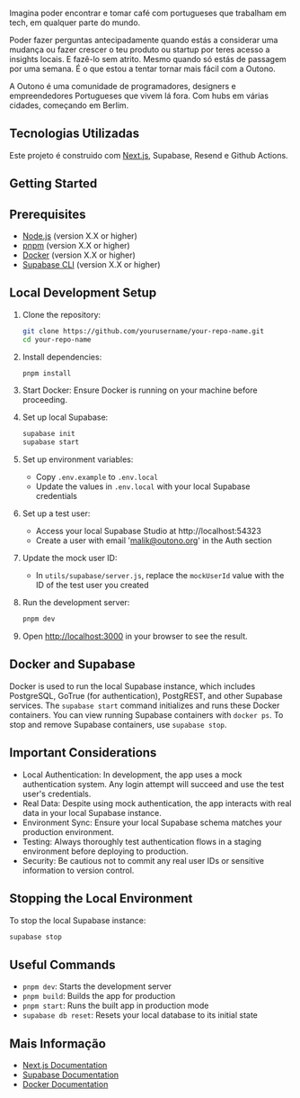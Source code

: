 Imagina poder encontrar e tomar café com portugueses que trabalham em tech, em qualquer parte do mundo.

Poder fazer perguntas antecipadamente quando estás a considerar uma mudança ou fazer crescer o teu produto ou startup por teres acesso a insights locais. E fazê-lo sem atrito. Mesmo quando só estás de passagem por uma semana. É o que estou a tentar tornar mais fácil com a Outono.

A Outono é uma comunidade de programadores, designers e empreendedores Portugueses que vivem lá fora. Com hubs em várias cidades, começando em Berlim.

## Tecnologias Utilizadas

Este projeto é construido com [Next.js](https://nextjs.org/), Supabase, Resend e Github Actions.

## Getting Started

## Prerequisites

- [Node.js](https://nodejs.org/) (version X.X or higher)
- [pnpm](https://pnpm.io/) (version X.X or higher)
- [Docker](https://www.docker.com/) (version X.X or higher)
- [Supabase CLI](https://supabase.com/docs/guides/cli) (version X.X or higher)

## Local Development Setup

1. Clone the repository:

   ```bash
   git clone https://github.com/yourusername/your-repo-name.git
   cd your-repo-name
   ```

2. Install dependencies:

   ```bash
   pnpm install
   ```

3. Start Docker:
   Ensure Docker is running on your machine before proceeding.

4. Set up local Supabase:

   ```bash
   supabase init
   supabase start
   ```

5. Set up environment variables:

   - Copy `.env.example` to `.env.local`
   - Update the values in `.env.local` with your local Supabase credentials

6. Set up a test user:

   - Access your local Supabase Studio at http://localhost:54323
   - Create a user with email 'malik@outono.org' in the Auth section

7. Update the mock user ID:

   - In `utils/supabase/server.js`, replace the `mockUserId` value with the ID of the test user you created

8. Run the development server:

   ```bash
   pnpm dev
   ```

9. Open [http://localhost:3000](http://localhost:3000) in your browser to see the result.

## Docker and Supabase

Docker is used to run the local Supabase instance, which includes PostgreSQL, GoTrue (for authentication), PostgREST, and other Supabase services.
The `supabase start` command initializes and runs these Docker containers.
You can view running Supabase containers with `docker ps`.
To stop and remove Supabase containers, use `supabase stop`.

## Important Considerations

- Local Authentication: In development, the app uses a mock authentication system. Any login attempt will succeed and use the test user's credentials.
- Real Data: Despite using mock authentication, the app interacts with real data in your local Supabase instance.
- Environment Sync: Ensure your local Supabase schema matches your production environment.
- Testing: Always thoroughly test authentication flows in a staging environment before deploying to production.
- Security: Be cautious not to commit any real user IDs or sensitive information to version control.

## Stopping the Local Environment

To stop the local Supabase instance:

```bash
supabase stop
```

## Useful Commands

- `pnpm dev`: Starts the development server
- `pnpm build`: Builds the app for production
- `pnpm start`: Runs the built app in production mode
- `supabase db reset`: Resets your local database to its initial state

## Mais Informação

- [Next.js Documentation](https://nextjs.org/docs)
- [Supabase Documentation](https://supabase.com/docs)
- [Docker Documentation](https://docs.docker.com/)

```

```
